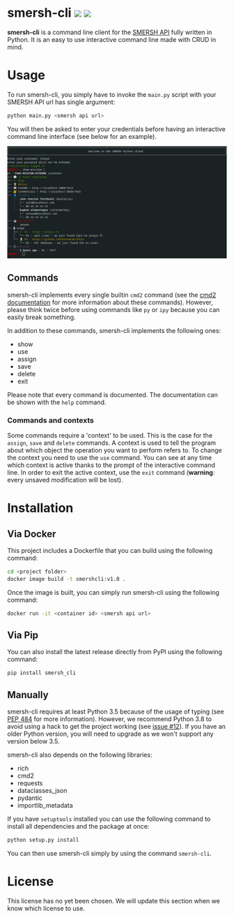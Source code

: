 # smersh-cli ![](https://img.shields.io/github/last-commit/CMEPW/smersh-cli.svg) ![](https://img.shields.io/github/issues/CMEPW/smersh-cli.svg) 

**smersh-cli** is a command line client for the [SMERSH API](https://github.com/CMEPW/Smersh) fully written in Python. 
It is an easy to use interactive command line made with CRUD in mind.

# Usage

To run smersh-cli, you simply have to invoke the `main.py` script with your SMERSH API url has single argument:

```bash
python main.py <smersh api url>
```

You will then be asked to enter your credentials before having an interactive command line interface (see below for an 
example).

![Example of a smersh-cli session](img/preview.png)

## Commands

smersh-cli implements every single builtin `cmd2` command (see the [cmd2 documentation](https://cmd2.readthedocs.io/en/latest/features/builtin_commands.html) 
for more information about these commands). However, please think twice before using commands like `py` or `ipy` because
you can easily break something.

In addition to these commands, smersh-cli implements the following ones:

* show
* use
* assign
* save
* delete
* exit

Please note that every command is documented. The documentation can be shown with the `help` command.

### Commands and contexts

Some commands require a 'context' to be used. This is the case for the `assign`, `save` and `delete` commands. A context 
is used to tell the program about which object the operation you want to perform refers to. To change the context you 
need to use the `use` command. You can see at any time which context is active thanks to the prompt of the interactive 
command line. In order to exit the active context, use the `exit` command (**warning**: every unsaved modification will 
be lost).

# Installation

## Via Docker

This project includes a Dockerfile that you can build using the following command:

```bash
cd <project folder>
docker image build -t smershcli:v1.0 .
```

Once the image is built, you can simply run smersh-cli using the following command:

```bash
docker run -it <container id> <smersh api url>
```

## Via Pip

You can also install the latest release directly from PyPI using the following command:

```bash
pip install smersh_cli
```

## Manually

smersh-cli requires at least Python 3.5 because of the usage of typing (see [PEP 484](https://www.python.org/dev/peps/pep-0484/) 
for more information). However, we recommend Python 3.8 to avoid using a hack to get the project working (see [issue #12](https://github.com/CMEPW/smersh-cli/issues/12)). 
If you have an older Python version, you will need to upgrade as we won't support any version below 3.5.

smersh-cli also depends on the following libraries:

* rich
* cmd2
* requests
* dataclasses_json
* pydantic
* importlib_metadata

If you have `setuptools` installed you can use the following command to install all dependencies and the package at once:

```bash
python setup.py install
```

You can then use smersh-cli simply by using the command `smersh-cli`.

# License

This license has no yet been chosen. We will update this section when we know which license to use.
